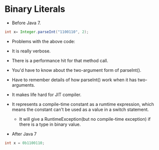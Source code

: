 # Binary Literals

- Before Java 7.

```java
int x= Integer.parseInt("1100110", 2);
```

* Problems with the above code:

- It is really verbose.
- There is a performance hit for that method call.
- You'd have to know about the two-argument form of parseInt().
- Have to remember details of how parseInt() work when it has two-arguments.
- It makes life hard for JIT compiler.
- It represents a compile-time constant as a rumtime expression, which means the
  constant can't be used as a value in a switch statement.
  - It will give a RuntimeException(but no compile-time exception) if there is a
    type in binary value.

- After Java 7

```java
int x = 0b1100110;
```
